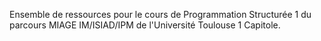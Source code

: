 Ensemble de ressources pour le cours de Programmation Structurée 1 du parcours MIAGE IM/ISIAD/IPM de l'Université Toulouse 1 Capitole.
